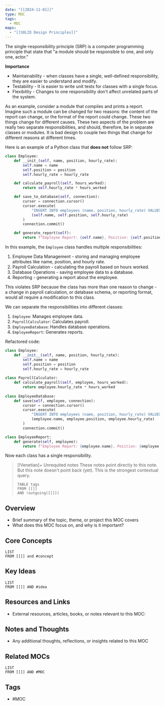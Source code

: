 ```yaml
---
date: "[[2024-11-01]]"
type: MOC
tags:
  - MOC
maps:
  - "[[SOLID Design Principles]]"
---
```


The single-responsibility principle (SRP) is a computer programming principle that state that "a module should be responsible to one, and only one, actor."

**Importance**
- Maintainability - when classes have a single, well-defined responsibility, they are easier to understand and modify.
- Testability - It is easier to write unit tests for classes with a single focus. 
- Flexibility - Changes to one responsibility don't affect unrelated parts of the system.

As an example, consider a module that compiles and prints a report. Imagine such a module can be changed for two reasons: the content of the report can change, or the format of the report could change. These two things change for different causes. These two aspects of the problem are really two separate responsibilities, and should, therefore, be in separate classes or modules. It is bad design to couple two things that change for different reasons at different times. 

Here is an example of a Python class that **does not** follow SRP:
```python
class Employee:
	def __init_(self, name, position, hourly_rate):
		self.name = name
		self.position = position
		self.hourly_rate = hourly_rate

	def calculate_payroll(self, hours_worked):
		return self.hourly_rate * hours_worked

	def save_to_database(self, connection):
		cursor = connection.cursor()
		cursor.execute(
			"INSERT INTO employees (name, position, hourly_rate) VALUES(?, ?, ?)",
			(self.name, self.position, self.hourly_rate)
		)
		connection.commit()

	def generate_report(self):
		return f"Employee Report: {self.name}, Position: {self.position}"
```

In this example, the `Employee` class handles multiple responsibilities:
1. Employee Data Management - storing and managing employee attributes like name, position, and hourly rate. 
2. Payroll Calculation - calculating the payroll based on hours worked.
3. Database Operations - saving employee data to a database.
4. Reporting - generating a report about the employee. 

This violates SRP because the class has more than one reason to change - a change in payroll calculation, or database schema, or reporting format, would all require a modification to this class. 

We can separate the responsibilities into different classes:
1. `Employee`: Manages employee data. 
2. `PayrollCalculator`: Calculates payroll.
3. `EmployeeDatabase`: Handles database operations.
4. `EmployeeReport`: Generates reports. 

Refactored code:
```python
class Employee:
	def __init__(self, name, position, hourly_rate):
		self.name = name
		self.position = position
		self.hourly_rate = hourly_rate
		
class PayrollCalculator:
	def calculate_payroll(self, employee, hours_worked):
		return employee.hourly_rate * hours_worked
		
class EmployeeDatabase:
	def save(self, employee, connection):
		cursor = connection.cursor()
		cursor.execute(
			"INSERT INTO employees (name, position, hourly_rate) VALUES(?, ?, ?)",
			(employee.name, employee.position, employee.hourly_rate)
		)
		connection.commit()

class EmployeeReport:
	def generate(self, employee):
		return f"Employee Report: {employee.name}, Position: {employee.position}"
```

Now each class has a single responsibility.

> [!Venetian]+ Unrequited notes
> These notes point directly to this note. But this note doesn't point back (yet). This is the strongest contextual query.
> ```dataview
> TABLE tags
> FROM [[]]
> AND !outgoing([[]])
> ```

## Overview
- Brief summary of the topic, theme, or project this MOC covers
- What does this MOC focus on, and why is it important?

## Core Concepts
```dataview
LIST
FROM [[]] and #concept 
```

## Key Ideas
```dataview
LIST
FROM [[]] AND #idea
```

## Resources and Links
- External resources, articles, books, or notes relevant to this MOC:

## Notes and Thoughts
- Any additional thoughts, reflections, or insights related to this MOC

## Related MOCs
```dataview
LIST
FROM [[]] AND #MOC 
```

## Tags
- #MOC 
